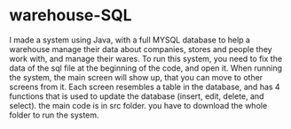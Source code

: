 # warehouse-SQL
I made a system using Java, with a full MYSQL database to help a warehouse manage their data about companies, stores and people they work with, and manage their wares.
To run this system, you need to fix the data of the sql file at the beginning of the code, and open it.
When running the system, the main screen will show up, that you can move to other screens from it.
Each screen resembles a table in the database, and has 4 functions that is used to update the database (insert, edit, delete, and select).
the main code is in src folder. you have to download the whole folder to run the system.
